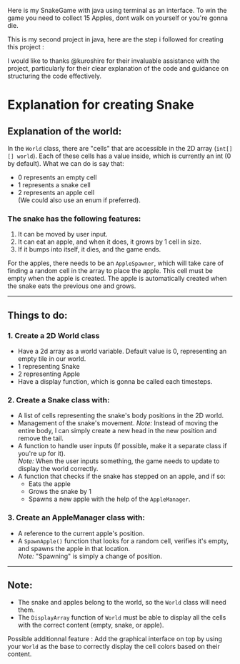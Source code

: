 Here is my SnakeGame with java using terminal as an interface. To win the game you need to collect 15 Apples, dont walk on yourself or you're gonna die.

This is my second project in java, here are the step i followed for creating this project :

I would like to thanks @kuroshire for their invaluable assistance with the project, particularly for their clear explanation of the code and guidance on structuring the code effectively.

# Explanation for creating Snake

## Explanation of the world:
In the `World` class, there are "cells" that are accessible in the 2D array (`int[][] world`). Each of these cells has a value inside, which is currently an int (0 by default). What we can do is say that:
- 0 represents an empty cell
- 1 represents a snake cell
- 2 represents an apple cell  
(We could also use an enum if preferred).

### The snake has the following features:
1. It can be moved by user input.
2. It can eat an apple, and when it does, it grows by 1 cell in size.
3. If it bumps into itself, it dies, and the game ends.

For the apples, there needs to be an `AppleSpawner`, which will take care of finding a random cell in the array to place the apple. This cell must be empty when the apple is created. The apple is automatically created when the snake eats the previous one and grows.

---

## Things to do:

### 1. Create a 2D World class
- Have a 2d array as a world variable. Default value is 0, representing an empty tile in our world.
- 1 representing Snake
- 2 representing Apple
- Have a display function, which is gonna be called each timesteps.

### 2. Create a Snake class with:
- A list of cells representing the snake's body positions in the 2D world.
- Management of the snake's movement. *Note:* Instead of moving the entire body, I can simply create a new head in the new position and remove the tail.
- A function to handle user inputs (If possible, make it a separate class if you're up for it).  
  *Note:* When the user inputs something, the game needs to update to display the world correctly.
- A function that checks if the snake has stepped on an apple, and if so:
  - Eats the apple
  - Grows the snake by 1
  - Spawns a new apple with the help of the `AppleManager`.

### 3. Create an AppleManager class with:
- A reference to the current apple's position.
- A `SpawnApple()` function that looks for a random cell, verifies it's empty, and spawns the apple in that location.  
  *Note:* "Spawning" is simply a change of position.

---

## Note:
- The snake and apples belong to the world, so the `World` class will need them.
- The `DisplayArray` function of `World` must be able to display all the cells with the correct content (empty, snake, or apple).

Possible additionnal feature : Add the graphical interface on top by using your `World` as the base to correctly display the cell colors based on their content.

